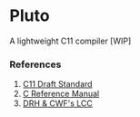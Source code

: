 # Pluto
A lightweight C11 compiler [WIP]

### References
1. [C11 Draft Standard](https://www.open-std.org/jtc1/sc22/wg14/www/docs/n1570.pdf)
2. [C Reference Manual](https://www.bell-labs.com/usr/dmr/www/cman.pdf)
3. [DRH & CWF's LCC](https://github.com/drh/lcc)


